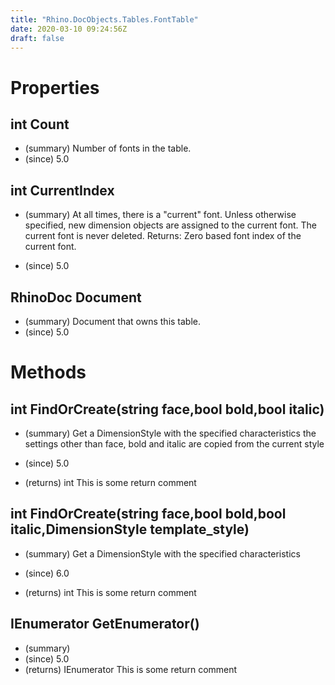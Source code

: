 ```yaml
---
title: "Rhino.DocObjects.Tables.FontTable"
date: 2020-03-10 09:24:56Z
draft: false
---
```


# Properties
## int Count
- (summary) Number of fonts in the table.
- (since) 5.0
## int CurrentIndex
- (summary) 
     At all times, there is a "current" font.  Unless otherwise specified,
     new dimension objects are assigned to the current font. The current
     font is never deleted.
     Returns: Zero based font index of the current font.
     
- (since) 5.0
## RhinoDoc Document
- (summary) Document that owns this table.
- (since) 5.0
# Methods
## int FindOrCreate(string face,bool bold,bool italic)
- (summary) 
     Get a DimensionStyle with the specified characteristics
     the settings other than face, bold and italic are copied from the current style
     
- (since) 5.0
- (returns) int This is some return comment
## int FindOrCreate(string face,bool bold,bool italic,DimensionStyle template_style)
- (summary) 
     Get a DimensionStyle with the specified characteristics
     
- (since) 6.0
- (returns) int This is some return comment
## IEnumerator<Font> GetEnumerator()
- (summary) 
- (since) 5.0
- (returns) IEnumerator<Font> This is some return comment
